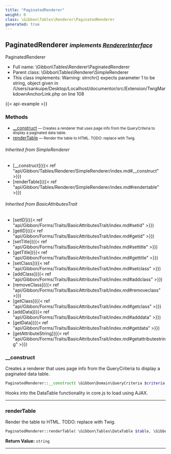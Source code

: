```yaml
---
title: "PaginatedRenderer"
weight: 0
class: \Gibbon\Tables\Renderer\PaginatedRenderer
generated: true
---
```


## PaginatedRenderer <small><i>implements <abbr title="\Gibbon\Tables\Renderer\RendererInterface">RendererInterface</abbr></i></small>

PaginatedRenderer



* Full name: \Gibbon\Tables\Renderer\PaginatedRenderer
* Parent class: \Gibbon\Tables\Renderer\SimpleRenderer
* This class implements: 
Warning: strrchr() expects parameter 1 to be string, object given in /Users/sankuipe/Desktop/Localhost/documentor/src/Extension/TwigMarkdownAnchorLink.php on line 108


{{< api-example >}} 



### Methods

- [__construct](#__construct)<small> — Creates a renderer that uses page info from the QueryCriteria to display a paginated data table.</small>
- [renderTable](#rendertable)<small> — Render the table to HTML. TODO: replace with Twig.</small>




###### Inherited from SimpleRenderer
- [__construct]({{< ref "api/Gibbon/Tables/Renderer/SimpleRenderer/index.md#__construct" >}})
- [renderTable]({{< ref "api/Gibbon/Tables/Renderer/SimpleRenderer/index.md#rendertable" >}})

###### Inherited from BasicAttributesTrait
- [setID]({{< ref "api/Gibbon/Forms/Traits/BasicAttributesTrait/index.md#setid" >}})
- [getID]({{< ref "api/Gibbon/Forms/Traits/BasicAttributesTrait/index.md#getid" >}})
- [setTitle]({{< ref "api/Gibbon/Forms/Traits/BasicAttributesTrait/index.md#settitle" >}})
- [getTitle]({{< ref "api/Gibbon/Forms/Traits/BasicAttributesTrait/index.md#gettitle" >}})
- [setClass]({{< ref "api/Gibbon/Forms/Traits/BasicAttributesTrait/index.md#setclass" >}})
- [addClass]({{< ref "api/Gibbon/Forms/Traits/BasicAttributesTrait/index.md#addclass" >}})
- [removeClass]({{< ref "api/Gibbon/Forms/Traits/BasicAttributesTrait/index.md#removeclass" >}})
- [getClass]({{< ref "api/Gibbon/Forms/Traits/BasicAttributesTrait/index.md#getclass" >}})
- [addData]({{< ref "api/Gibbon/Forms/Traits/BasicAttributesTrait/index.md#adddata" >}})
- [getData]({{< ref "api/Gibbon/Forms/Traits/BasicAttributesTrait/index.md#getdata" >}})
- [getAttributeString]({{< ref "api/Gibbon/Forms/Traits/BasicAttributesTrait/index.md#getattributestring" >}})



### __construct

Creates a renderer that uses page info from the QueryCriteria to display a paginated data table.

```php
PaginatedRenderer::__construct( \Gibbon\Domain\QueryCriteria $criteria, string $path )
```

Hooks into the DataTable functionality in core.js to load using AJAX.







---

### renderTable

Render the table to HTML. TODO: replace with Twig.

```php
PaginatedRenderer::renderTable( \Gibbon\Tables\DataTable $table, \Gibbon\Domain\DataSet $dataSet ): string
```






**Return Value:**
`string`  



---

